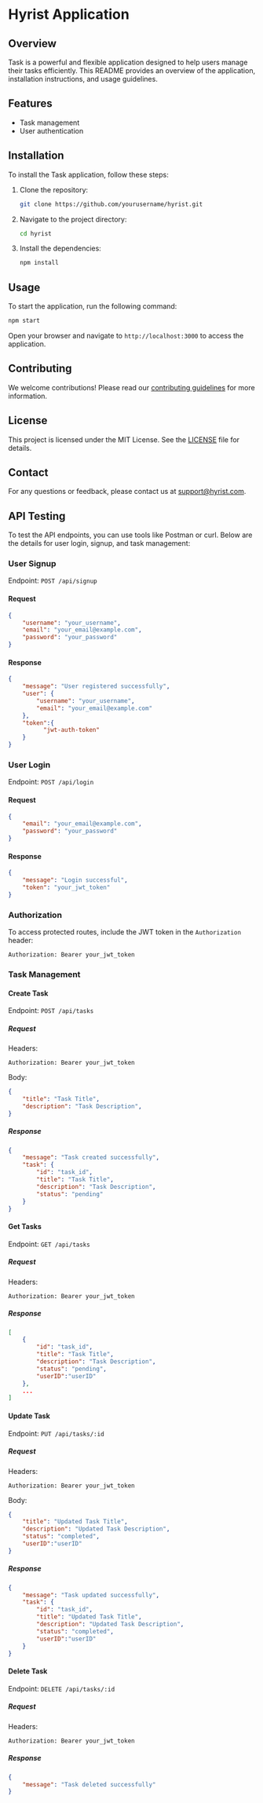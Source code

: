 # Hyrist Application

## Overview
Task is a powerful and flexible application designed to help users manage their tasks efficiently. This README provides an overview of the application, installation instructions, and usage guidelines.

## Features
- Task management
- User authentication


## Installation
To install the Task application, follow these steps:

1. Clone the repository:
    ```bash
    git clone https://github.com/yourusername/hyrist.git
    ```
2. Navigate to the project directory:
    ```bash
    cd hyrist
    ```
3. Install the dependencies:
    ```bash
    npm install
    ```

## Usage
To start the application, run the following command:
```bash
npm start
```
Open your browser and navigate to `http://localhost:3000` to access the application.

## Contributing
We welcome contributions! Please read our [contributing guidelines](CONTRIBUTING.md) for more information.

## License
This project is licensed under the MIT License. See the [LICENSE](LICENSE) file for details.

## Contact
For any questions or feedback, please contact us at support@hyrist.com.

## API Testing

To test the API endpoints, you can use tools like Postman or curl. Below are the details for user login, signup, and task management:

### User Signup
Endpoint: `POST /api/signup`

#### Request
```json
{
    "username": "your_username",
    "email": "your_email@example.com",
    "password": "your_password"
}
```

#### Response
```json
{
    "message": "User registered successfully",
    "user": {
        "username": "your_username",
        "email": "your_email@example.com"
    },
    "token":{
          "jwt-auth-token"
    }
}
```

### User Login
Endpoint: `POST /api/login`

#### Request
```json
{
    "email": "your_email@example.com",
    "password": "your_password"
}
```

#### Response
```json
{
    "message": "Login successful",
    "token": "your_jwt_token"
}
```

### Authorization
To access protected routes, include the JWT token in the `Authorization` header:

```http
Authorization: Bearer your_jwt_token
```

### Task Management

#### Create Task
Endpoint: `POST /api/tasks`

##### Request
Headers:
```http
Authorization: Bearer your_jwt_token
```
Body:
```json
{
    "title": "Task Title",
    "description": "Task Description",
}
```

##### Response
```json
{
    "message": "Task created successfully",
    "task": {
        "id": "task_id",
        "title": "Task Title",
        "description": "Task Description",
        "status": "pending"
    }
}
```

#### Get Tasks
Endpoint: `GET /api/tasks`

##### Request
Headers:
```http
Authorization: Bearer your_jwt_token
```

##### Response
```json
[
    {
        "id": "task_id",
        "title": "Task Title",
        "description": "Task Description",
        "status": "pending",
        "userID":"userID"
    },
    ...
]
```

#### Update Task
Endpoint: `PUT /api/tasks/:id`

##### Request
Headers:
```http
Authorization: Bearer your_jwt_token
```
Body:
```json
{
    "title": "Updated Task Title",
    "description": "Updated Task Description",
    "status": "completed",
    "userID":"userID"
}
```

##### Response
```json
{
    "message": "Task updated successfully",
    "task": {
        "id": "task_id",
        "title": "Updated Task Title",
        "description": "Updated Task Description",
        "status": "completed",
        "userID":"userID"
    }
}
```

#### Delete Task
Endpoint: `DELETE /api/tasks/:id`

##### Request
Headers:
```http
Authorization: Bearer your_jwt_token
```

##### Response
```json
{
    "message": "Task deleted successfully"
}
```
